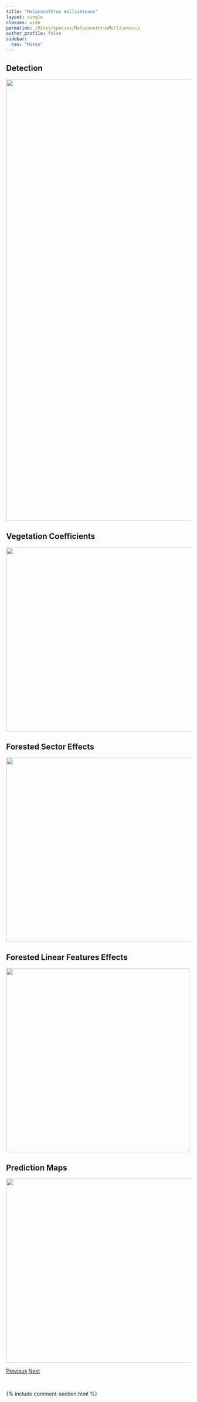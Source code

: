 ```yaml
---
title: "Malaconothrus mollisetosus"
layout: single
classes: wide
permalink: /Mites/species/MalaconothrusMollisetosus
author_profile: false
sidebar:
  nav: "Mites"
---
```


<h2>Detection</h2>

<a href="https://drive.google.com/uc?export=view&id=1MVq9DxY_FVwVglcfji_HIf5JMJCNdSwN">
<img src="https://drive.google.com/uc?export=view&id=1MVq9DxY_FVwVglcfji_HIf5JMJCNdSwN" height = "1200" width = "800">
</a>


<h2>Vegetation Coefficients</h2>

<a href="https://drive.google.com/uc?export=view&id=1Wa9TVA0D7dlnjG8JriOf0EZ9C5Fl6UIL">
<img src="https://drive.google.com/uc?export=view&id=1Wa9TVA0D7dlnjG8JriOf0EZ9C5Fl6UIL" height = "500" width = "1000">
</a>


<h2>Forested Sector Effects</h2>

<a href="https://drive.google.com/uc?export=view&id=1OuNH4hnPUlWtaIuDjXfsey7JOmjNNe8A">
<img src="https://drive.google.com/uc?export=view&id=1OuNH4hnPUlWtaIuDjXfsey7JOmjNNe8A" height = "500" width = "1000">
</a>


<h2>Forested Linear Features Effects</h2>

<a href="https://drive.google.com/uc?export=view&id=18a8fEIZw5iTZKNmziwVJQva4Yna1uAmK">
<img src="https://drive.google.com/uc?export=view&id=18a8fEIZw5iTZKNmziwVJQva4Yna1uAmK" height = "500" width = "500">
</a>


<h2>Prediction Maps</h2>

<a href="https://drive.google.com/uc?export=view&id=10w0H8ejIQBKIlBw1Zi9sSf8SgNBxI4r-">
<img src="https://drive.google.com/uc?export=view&id=10w0H8ejIQBKIlBw1Zi9sSf8SgNBxI4r-" height = "500" width = "1000">
</a>


<a href="/DevelopmentWebsite/Mites/species/MainothrusBadius" class="pagination--pager" title="Mainothrus badius">Previous</a> <a href="/DevelopmentWebsite/Mites/species/MesotritiaNuda" class="pagination--pager" title="Mesotritia nuda">Next</a>

<p>&nbsp;</p>

{% include comment-section.html %}
